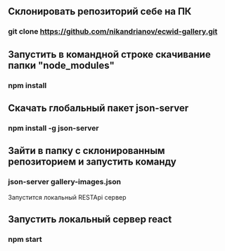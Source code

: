 ## Склонировать репозиторий себе на ПК
### git clone https://github.com/nikandrianov/ecwid-gallery.git

## Запустить в командной строке скачивание папки "node_modules"
### npm install

## Скачать глобальный пакет json-server
### npm install -g json-server

## Зайти в папку с склонированным репозиторием и запустить команду
### json-server gallery-images.json
Запустится локальный RESTApi сервер

## Запустить локальный сервер react
### npm start

